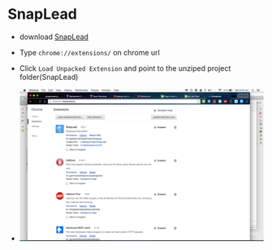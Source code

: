 # SnapLead

+ download [SnapLead](https://github.com/dtripathy10/SnapLead.git)
+ Type `chrome://extensions/` on chrome url
+ Click `Load Unpacked Extension` and point to the unziped project folder(SnapLead)


+ ![SnapLead_chrome_plugin.png](docs/SnapLead_chrome_plugin.png "SnapLead Chrome Plugin")
